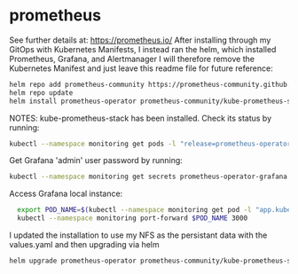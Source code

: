 # prometheus
See further details at:  https://prometheus.io/
After installing through my GitOps with Kubernetes Manifests, I instead ran the helm, which installed Prometheus, Grafana, and Alertmanager
I will therefore remove the Kubernetes Manifest and just leave this readme file for future reference:


```bash 
helm repo add prometheus-community https://prometheus-community.github.io/helm-charts
helm repo update
helm install prometheus-operator prometheus-community/kube-prometheus-stack -n monitoring --create-namespace
```


NOTES:
kube-prometheus-stack has been installed. Check its status by running:
```bash
kubectl --namespace monitoring get pods -l "release=prometheus-operator"
```
Get Grafana 'admin' user password by running:
```bash
kubectl --namespace monitoring get secrets prometheus-operator-grafana -o jsonpath="{.data.admin-password}" | base64 -d ; echo
```

Access Grafana local instance:
```bash
  export POD_NAME=$(kubectl --namespace monitoring get pod -l "app.kubernetes.io/name=grafana,app.kubernetes.io/instance=prometheus-operator" -oname)
  kubectl --namespace monitoring port-forward $POD_NAME 3000
```

I updated the installation to use my NFS as the persistant data with the values.yaml and then upgrading via helm

```bash
helm upgrade prometheus-operator prometheus-community/kube-prometheus-stack -n monitoring -f values.yaml
```
